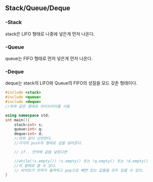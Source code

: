 
## Stack/Queue/Deque

### -Stack

stack은 LIFO 형태로 나중에 넣은게 먼저 나온다.

### -Queue

queue는 FIFO 형태로 먼저 넣은게 먼저 나온다.

### -Deque

deque는 stack의 LIFO와 Queue의 FIFO의 성질을 모드 갖춘 형태이다.


```c++
#include <stack>
#include <queue>
#include <deque>
//위와 같은 형태로 라이브러리를 사용

using namespace std;
int main(){
    stack<int> s;
    queue<int> q;
    deque<int> d;
    //위와 같이 선언한다.
    //각각의 push의 형태로 값을 넣어준다.

    // if.. 만약에 값을 넣었다면

    //while(!s.empty()) !s.empty() 또는 !q.empty() 또는 !d.empty()
    //의 형태로 쓸 수 있다.
    // 비어있기 전까지 출력하고 pop으로 빼면 있는 값들을 모두 담을 수 있다.
}
```

